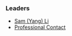 ### Leaders

* [Sam (Yang) Li](mailto:yang.li@owasp.org)
* [Professional Contact](https://www.linkedin.com/in/yangli8/)
